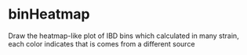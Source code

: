 # binHeatmap
Draw the heatmap-like plot of IBD bins which calculated in many strain, each color indicates that is comes from a different source
